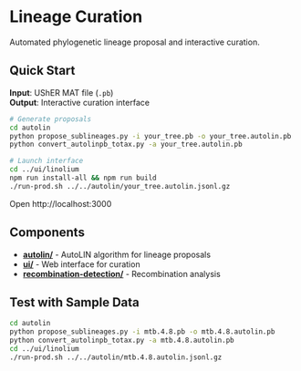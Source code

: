 # Lineage Curation

Automated phylogenetic lineage proposal and interactive curation.

## Quick Start

**Input**: UShER MAT file (`.pb`)  
**Output**: Interactive curation interface

```bash
# Generate proposals
cd autolin
python propose_sublineages.py -i your_tree.pb -o your_tree.autolin.pb
python convert_autolinpb_totax.py -a your_tree.autolin.pb

# Launch interface  
cd ../ui/linolium
npm run install-all && npm run build
./run-prod.sh ../../autolin/your_tree.autolin.jsonl.gz
```

Open http://localhost:3000

## Components

- **[autolin/](autolin/)** - AutoLIN algorithm for lineage proposals
- **[ui/](ui/)** - Web interface for curation
- **[recombination-detection/](recombination-detection/)** - Recombination analysis

## Test with Sample Data

```bash
cd autolin
python propose_sublineages.py -i mtb.4.8.pb -o mtb.4.8.autolin.pb
python convert_autolinpb_totax.py -a mtb.4.8.autolin.pb
cd ../ui/linolium
./run-prod.sh ../../autolin/mtb.4.8.autolin.jsonl.gz
```
